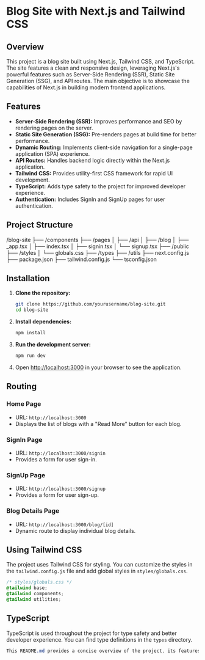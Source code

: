 # Blog Site with Next.js and Tailwind CSS

## Overview

This project is a blog site built using Next.js, Tailwind CSS, and TypeScript. The site features a clean and responsive design, leveraging Next.js's powerful features such as Server-Side Rendering (SSR), Static Site Generation (SSG), and API routes. The main objective is to showcase the capabilities of Next.js in building modern frontend applications.

## Features

- **Server-Side Rendering (SSR):** Improves performance and SEO by rendering pages on the server.
- **Static Site Generation (SSG):** Pre-renders pages at build time for better performance.
- **Dynamic Routing:** Implements client-side navigation for a single-page application (SPA) experience.
- **API Routes:** Handles backend logic directly within the Next.js application.
- **Tailwind CSS:** Provides utility-first CSS framework for rapid UI development.
- **TypeScript:** Adds type safety to the project for improved developer experience.
- **Authentication:** Includes SignIn and SignUp pages for user authentication.

## Project Structure

/blog-site
├── /components
├── /pages
│ ├── /api
│ ├── /blog
│ ├── _app.tsx
│ ├── index.tsx
│ ├── signin.tsx
│ └── signup.tsx
├── /public
├── /styles
│ └── globals.css
├── /types
├── /utils
├── next.config.js
├── package.json
├── tailwind.config.js
└── tsconfig.json


## Installation

1. **Clone the repository:**
    ```bash
    git clone https://github.com/yourusername/blog-site.git
    cd blog-site
    ```

2. **Install dependencies:**
    ```bash
    npm install
    ```

3. **Run the development server:**
    ```bash
    npm run dev
    ```

4. Open [http://localhost:3000](http://localhost:3000) in your browser to see the application.

## Routing

### Home Page

- URL: `http://localhost:3000`
- Displays the list of blogs with a "Read More" button for each blog.

### SignIn Page

- URL: `http://localhost:3000/signin`
- Provides a form for user sign-in.

### SignUp Page

- URL: `http://localhost:3000/signup`
- Provides a form for user sign-up.

### Blog Details Page

- URL: `http://localhost:3000/blog/[id]`
- Dynamic route to display individual blog details.

## Using Tailwind CSS

The project uses Tailwind CSS for styling. You can customize the styles in the `tailwind.config.js` file and add global styles in `styles/globals.css`.

```css
/* styles/globals.css */
@tailwind base;
@tailwind components;
@tailwind utilities;
```
## TypeScript

TypeScript is used throughout the project for type safety and better developer experience. You can find type definitions in the `types` directory.


```css
This README.md provides a concise overview of the project, its features, structure, installation instructions, and basic routing details without including example code directly in the file.

